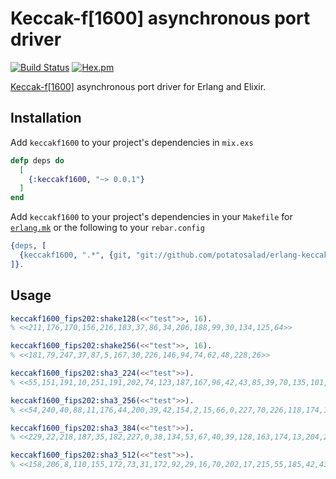 # Keccak-f[1600] asynchronous port driver

[![Build Status](https://travis-ci.org/potatosalad/erlang-keccakf1600.png?branch=master)](https://travis-ci.org/potatosalad/erlang-keccakf1600) [![Hex.pm](https://img.shields.io/hexpm/v/keccakf1600.svg)](https://hex.pm/packages/keccakf1600)

[Keccak-f[1600]](http://keccak.noekeon.org/) asynchronous port driver for Erlang and Elixir.

## Installation

Add `keccakf1600` to your project's dependencies in `mix.exs`

```elixir
defp deps do
  [
    {:keccakf1600, "~> 0.0.1"}
  ]
end
```

Add `keccakf1600` to your project's dependencies in your `Makefile` for [`erlang.mk`](https://github.com/ninenines/erlang.mk) or the following to your `rebar.config`

```erlang
{deps, [
  {keccakf1600, ".*", {git, "git://github.com/potatosalad/erlang-keccakf1600.git", {branch, "master"}}}
]}.
```

## Usage

```erlang
keccakf1600_fips202:shake128(<<"test">>, 16).
% <<211,176,170,156,216,183,37,86,34,206,188,99,30,134,125,64>>

keccakf1600_fips202:shake256(<<"test">>, 16).
% <<181,79,247,37,87,5,167,30,226,146,94,74,62,48,228,26>>

keccakf1600_fips202:sha3_224(<<"test">>).
% <<55,151,191,10,251,191,202,74,123,187,167,96,42,43,85,39,70,135,101,23,167,249,183,206,45,176,174,123>>

keccakf1600_fips202:sha3_256(<<"test">>).
% <<54,240,40,88,11,176,44,200,39,42,154,2,15,66,0,227,70,226,118,174,102,78,69,238,128,116,85,116,226,245,171,128>>

keccakf1600_fips202:sha3_384(<<"test">>).
% <<229,22,218,187,35,182,227,0,38,134,53,67,40,39,128,163,174,13,204,240,85,81,207,2,149,23,141,127,240,241,180,30,236,185,219,63,242,25,0,124,78,9,114,96,213,134,33,189>>

keccakf1600_fips202:sha3_512(<<"test">>).
% <<158,206,8,110,155,172,73,31,172,92,29,16,70,202,17,215,55,185,42,43,46,189,147,240,5,215,183,16,17,12,10,103,130,136,22,110,127,190,121,104,131,164,242,233,179,202,159,72,79,82,29,12,228,100,52,92,193,174,201,103,121,20,156,20>>
```
